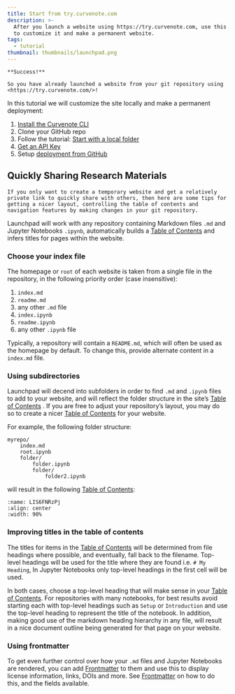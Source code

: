 ```yaml
---
title: Start from try.curvenote.com
description: >-
  After you launch a website using https://try.curvenote.com, use this tutorial
  to customize it and make a permanent website.
tags:
  - tutorial
thumbnail: thumbnails/launchpad.png
---
```


```{important}
**Success!**

So you have already launched a website from your git repository using <https://try.curvenote.com/>!

```

In this tutorial we will customize the site locally and make a permanent deployment:

1. [Install the Curvenote CLI](https://curvenote.com/oxa:EplL6AlILV3RGEDPzj5U/k4G4ZrOcTIx3szxGNEFb)
2. Clone your GitHub repo
3. Follow the tutorial: [Start with a local folder](oxa:Eh6WvY9NT46Ds4lE3OqJ/awl1FKZAY7CpiX7GWWXS 'Start with a local folder')
4. [Get an API Key](https://curvenote.com/oxa:EplL6AlILV3RGEDPzj5U/RzBCtk3yOrXhAVY2z2Bw)
5. Setup [deployment from GitHub](oxa:Eh6WvY9NT46Ds4lE3OqJ/rVruBYk1hDZL2Ca9a6UQ 'Deploying from GitHub')

## Quickly Sharing Research Materials

```{important}
If you only want to create a temporary website and get a relatively private link to quickly share with others, then here are some tips for getting a nicer layout, controlling the table of contents and navigation features by making changes in your git repository.

```

Launchpad will work with any repository containing Markdown files `.md` and Jupyter Notebooks `.ipynb`, automatically builds a [Table of Contents](https://mystmd.org/guide/table-of-contents) and infers titles for pages within the website.

### Choose your index file

The homepage or `root` of each website is taken from a single file in the repository, in the following priority order (case insensitive):

1. `index.md`
2. `readme.md`
3. any other `.md` file
4. `index.ipynb`
5. `readme.ipynb`
6. any other `.ipynb` file

Typically, a repository will contain a `README.md`, which will often be used as the homepage by default. To change this, provide alternate content in a `index.md` file.

### Using subdirectories

Launchpad will decend into subfolders in order to find `.md` and `.ipynb` files to add to your website, and will reflect the folder structure in the site’s [Table of Contents](https://mystmd.org/guide/table-of-contents) . If you are free to adjust your repository’s layout, you may do so to create a nicer [Table of Contents](https://mystmd.org/guide/table-of-contents) for your website.

For example, the following folder structure:

```text
myrepo/
	index.md
    root.ipynb
    folder/
    	folder.ipynb
        folder/
        	folder2.ipynb
```

will result in the following [Table of Contents](https://mystmd.org/guide/table-of-contents)\:

```{figure} images/Eh6WvY9NT46Ds4lE3OqJ-OdLnmrVGgoPxXTwDYsDh-v1.png
:name: LIS6FNRzPj
:align: center
:width: 90%
```

### Improving titles in the table of contents

The titles for items in the [Table of Contents](https://mystmd.org/guide/table-of-contents) will be determined from file headings where possible, and eventually, fall back to the filename. Top-level headings will be used for the title where they are found i.e. `# My Heading`, In Jupyter Notebooks only top-level headings in the first cell will be used.

In both cases, choose a top-level heading that will make sense in your [Table of Contents](https://mystmd.org/guide/table-of-contents). For repositories with many notebooks, for best results avoid starting each with top-level headings such as `Setup` or `Introduction` and use the top-level heading to represent the title of the notebook. In addition, making good use of the markdown heading hierarchy in any file, will result in a nice document outline being generated for that page on your website.

### Using frontmatter

To get even further control over how your `.md` files and Jupyter Notebooks are rendered, you can add [Frontmatter](https://mystmd.org/guide/frontmatter) to them and use this to display license information, links, DOIs and more. See [Frontmatter](https://mystmd.org/guide/frontmatter) on how to do this, and the fields available.
